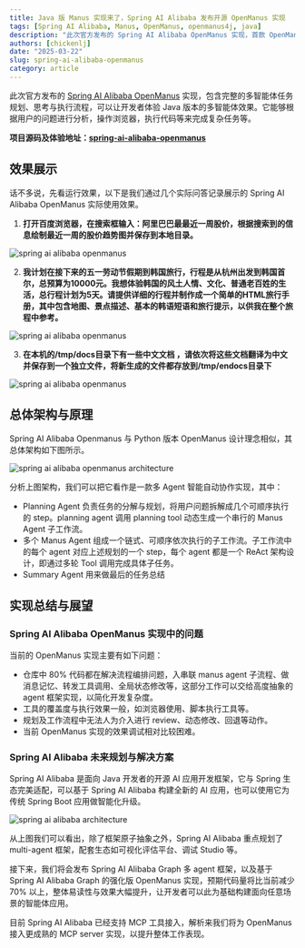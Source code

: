 ```yaml
---
title: Java 版 Manus 实现来了，Spring AI Alibaba 发布开源 OpenManus 实现
tags: [Spring AI Alibaba, Manus, OpenManus, openmanus4j, java]
description: "此次官方发布的 Spring AI Alibaba OpenManus 实现，首款 OpenManus Java 版本完整实现，包含完整的多智能体任务规划、思考与执行流程，可以让开发者体验 Java 版本的多智能体效果。它能够根据用户的问题进行分析，操作浏览器，执行代码等来完成复杂任务等。"
authors: [chickenlj]
date: "2025-03-22"
slug: spring-ai-alibaba-openmanus
category: article
---
```


此次官方发布的 [Spring AI Alibaba OpenManus](https://github.com/alibaba/spring-ai-alibaba/tree/main/community/openmanus) 实现，包含完整的多智能体任务规划、思考与执行流程，可以让开发者体验 Java 版本的多智能体效果。它能够根据用户的问题进行分析，操作浏览器，执行代码等来完成复杂任务等。

<!-- truncate -->

**项目源码及体验地址：**[**spring-ai-alibaba-openmanus**](https://github.com/alibaba/spring-ai-alibaba/tree/main/community/openmanus)

## 效果展示
话不多说，先看运行效果，以下是我们通过几个实际问答记录展示的 Spring AI Alibaba OpenManus 实际使用效果。

1. **打开百度浏览器，在搜索框输入：阿里巴巴最最近一周股价，根据搜索到的信息绘制最近一周的股价趋势图并保存到本地目录。**

![spring ai alibaba openmanus](/img/blog/manus/case1.png)


2. **我计划在接下来的五一劳动节假期到韩国旅行，行程是从杭州出发到韩国首尔，总预算为10000元。我想体验韩国的风土人情、文化、普通老百姓的生活，总行程计划为5天。请提供详细的行程并制作成一个简单的HTML旅行手册，其中包含地图、景点描述、基本的韩语短语和旅行提示，以供我在整个旅程中参考。**

![spring ai alibaba openmanus](/img/blog/manus/case2.png)



3. **在本机的/tmp/docs目录下有一些中文文档 ，请依次将这些文档翻译为中文并保存到一个独立文件，将新生成的文件都存放到/tmp/endocs目录下**

![spring ai alibaba openmanus](/img/blog/manus/case3.png)

## 总体架构与原理
Spring AI Alibaba Openmanus 与 Python 版本 OpenManus 设计理念相似，其总体架构如下图所示。

![spring ai alibaba openmanus architecture](/img/blog/manus/arch.png)

分析上图架构，我们可以把它看作是一款多 Agent 智能自动协作实现，其中：

+ Planning Agent 负责任务的分解与规划，将用户问题拆解成几个可顺序执行的 step。planning agent 调用 planning tool 动态生成一个串行的 Manus Agent 子工作流。
+ 多个 Manus Agent 组成一个链式、可顺序依次执行的子工作流。子工作流中的每个 agent 对应上述规划的一个 step，每个 agent 都是一个 ReAct 架构设计，即通过多轮 Tool 调用完成具体子任务。
+ Summary Agent 用来做最后的任务总结



## 实现总结与展望
### Spring AI Alibaba OpenManus 实现中的问题
当前的 OpenManus 实现主要有如下问题：

+ 仓库中 80% 代码都在解决流程编排问题，入串联 manus agent 子流程、做消息记忆、转发工具调用、全局状态修改等，这部分工作可以交给高度抽象的 agent 框架实现，以简化开发复杂度。
+ 工具的覆盖度与执行效果一般，如浏览器使用、脚本执行工具等。
+ 规划及工作流程中无法人为介入进行 review、动态修改、回退等动作。
+ 当前 OpenManus 实现的效果调试相对比较困难。

### Spring AI Alibaba 未来规划与解决方案
Spring AI Alibaba 是面向 Java 开发者的开源 AI 应用开发框架，它与 Spring 生态完美适配，可以基于 Spring AI Alibaba 构建全新的 AI 应用，也可以使用它为传统 Spring Boot 应用做智能化升级。



![spring ai alibaba architecture](/img/blog/manus/design.png)


从上图我们可以看出，除了框架原子抽象之外，Spring AI Alibaba 重点规划了 multi-agent 框架，配套生态如可视化评估平台、调试 Studio 等。

接下来，我们将会发布 Spring AI Alibaba Graph 多 agent 框架，以及基于 Spring AI Alibaba Graph 的强化版 OpenManus 实现，预期代码量将比当前减少 70% 以上，整体易读性与效果大幅提升，让开发者可以此为基础构建面向任意场景的智能体应用。

目前 Spring AI Alibaba 已经支持 MCP 工具接入，解析来我们将为 OpenManus 接入更成熟的 MCP server 实现，以提升整体工作表现。





